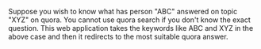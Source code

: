 Suppose you wish to know what has person "ABC" answered on topic "XYZ" on quora. You cannot use quora search if you don't know the exact question.
This web application takes the keywords like ABC and XYZ in the above case and then it redirects to the most suitable quora answer.
